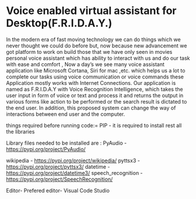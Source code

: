 # Voice enabled virtual assistant for Desktop(F.R.I.D.A.Y.)

In the modern era of fast moving technology we can do things which we never thought we could do before but, now because new advancement we got platform to work on build those that we have only seen in movies personal voice assistant which has ability to interact with us and do our task with ease and comfort , Now a day’s we see many voice assistant application like Microsoft Cortana, Siri for mac ,etc. which helps us a lot to complete our tasks using voice communication or voice commands  these Application mostly works with Internet Connections. Our application is named as F.R.I.D.A.Y with Voice Recognition Intelligence, which takes the user input in form of voice or text and process it and returns the output in various forms like action to be performed or the search result is dictated to the end user. In addition, this proposed system can change the way of interactions between end user and the computer. 

things required before running code:=
PIP - it is required to install rest all the libraries


Library files needed to be installed are :
PyAudio - https://pypi.org/project/PyAudio/

wikipedia - https://pypi.org/project/wikipedia/
pyttsx3 - https://pypi.org/project/pyttsx3/
datetime - https://pypi.org/project/datetime3/
speech_recognition - https://pypi.org/project/SpeechRecognition/

Editor- Prefered editor- Visual Code Studio
